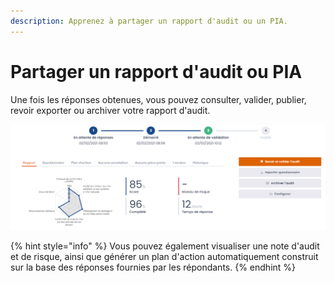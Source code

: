 ```yaml
---
description: Apprenez à partager un rapport d'audit ou un PIA.
---
```


# Partager un rapport d'audit ou PIA

Une fois les réponses obtenues, vous pouvez consulter, valider, publier, revoir exporter ou archiver votre rapport d'audit.

![Exemple de rapport d'audit](<../../.gitbook/assets/image (141) (1).png>)

{% hint style="info" %}
Vous pouvez également visualiser une note d'audit et de risque, ainsi que générer un plan d'action automatiquement construit sur la base des réponses fournies par les répondants.
{% endhint %}

